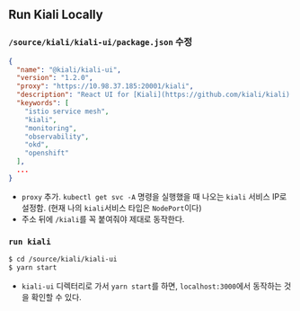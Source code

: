 ## Run Kiali Locally

### `/source/kiali/kiali-ui/package.json` 수정

```json
{
  "name": "@kiali/kiali-ui",
  "version": "1.2.0",
  "proxy": "https://10.98.37.185:20001/kiali",
  "description": "React UI for [Kiali](https://github.com/kiali/kiali).",
  "keywords": [
    "istio service mesh",
    "kiali",
    "monitoring",
    "observability",
    "okd",
    "openshift"
  ],
  ...
}
```

* `proxy` 추가. `kubectl get svc -A` 명령을 실행했을 때 나오는 `kiali` 서비스 IP로 설정함. 
  (현재 나의 `kiali`서비스 타입은 `NodePort`이다)
* 주소 뒤에 `/kiali`를 꼭 붙여줘야 제대로 동작한다.

### `run kiali`

```bash
$ cd /source/kiali/kiali-ui
$ yarn start
```

* `kiali-ui` 디렉터리로 가서 `yarn start`를 하면, `localhost:3000`에서 동작하는 것을 확인할 수 있다.